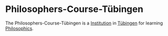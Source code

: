 # Philosophers-Course-Tübingen

The Philosophers-Course-Tübingen is a [Institution](600097.md) in [Tübingen](2000001) for learning [Philosophics](645000.md).